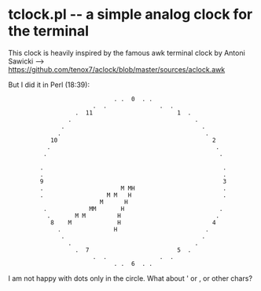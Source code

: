 # tclock.pl -- a simple analog clock for the terminal

This clock is heavily inspired by the famous awk terminal clock by Antoni Sawicki --> https://github.com/tenox7/aclock/blob/master/sources/aclock.awk

But I did it in Perl (18:39):

                                  . .  0  . .
                            .  .               .  .
                       .  11                        1  .
                     .                                   .
                   .                                       .
                  .                                         .
                10                                            2
               .                                               .
              .                                                 .

             .                                                   .
             .                                                   .
             9                                                   3
             .                      M MH                         .
             .                  M M   H                          .
                              M      H
              .            MM       H                           .
               .       M M         H                           .
                8    M             H                          4
                  .               H                         .
                   .                                       .
                     .                                   .
                       .  7                         5  .
                            .  .               .  .
                                  . .  6  . .

I am not happy with dots only in the circle.
What about ' or , or other chars?

